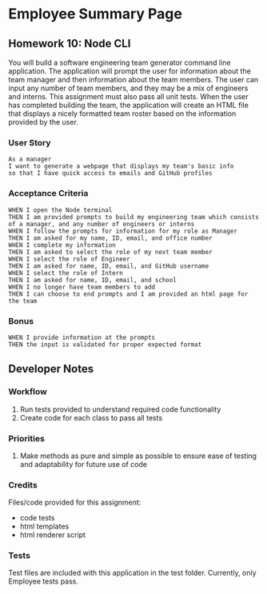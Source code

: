 # Employee Summary Page

## Homework 10: Node CLI

You will build a software engineering team generator command line application. The application will prompt the user for information about the team manager and then information about the team members. The user can input any number of team members, and they may be a mix of engineers and interns. This assignment must also pass all unit tests. When the user has completed building the team, the application will create an HTML file that displays a nicely formatted team roster based on the information provided by the user.

### User Story

```
As a manager
I want to generate a webpage that displays my team's basic info
so that I have quick access to emails and GitHub profiles
```

### Acceptance Criteria

```
WHEN I open the Node terminal
THEN I am provided prompts to build my engineering team which consists of a manager, and any number of engineers or interns
WHEN I follow the prompts for information for my role as Manager
THEN I am asked for my name, ID, email, and office number
WHEN I complete my information
THEN I am asked to select the role of my next team member
WHEN I select the role of Engineer
THEN I am asked for name, ID, email, and GitHub username
WHEN I select the role of Intern
THEN I am asked for name, ID, email, and school
WHEN I no longer have team members to add
THEN I can choose to end prompts and I am provided an html page for the team
```

### Bonus

```
WHEN I provide information at the prompts
THEN the input is validated for proper expected format
```

## Developer Notes

### Workflow

1. Run tests provided to understand required code functionality
2. Create code for each class to pass all tests

### Priorities

1. Make methods as pure and simple as possible to ensure ease of testing and adaptability for future use of code

### Credits

Files/code provided for this assignment:

- code tests
- html templates
- html renderer script

### Tests

Test files are included with this application in the test folder. Currently, only Employee tests pass.
